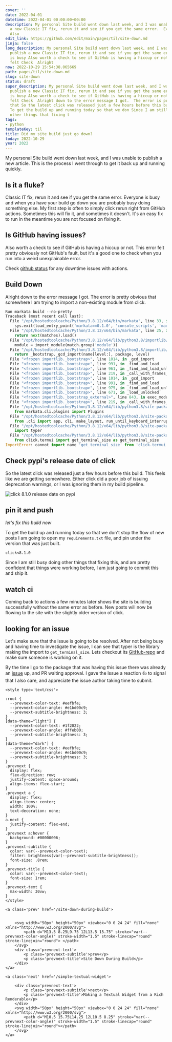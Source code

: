 ```yaml
---
cover: ''
date: 2022-04-01
datetime: 2022-04-01 00:00:00+00:00
description: My personal Site build went down last week, and I was unable to publish
  a new Classic IT fix, rerun it and see if you get the same error.  Everyone is busy
  Also
edit_link: https://github.com/edit/main/pages/til/site-down.md
jinja: false
long_description: My personal Site build went down last week, and I was unable to
  publish a new Classic IT fix, rerun it and see if you get the same error.  Everyone
  is busy Also worth a check to see if GitHub is having a hiccup or not.  This error
  felt Check  Alright
now: 2022-10-29 15:54:38.065669
path: pages/til/site-down.md
slug: site-down
status: draft
super_description: My personal Site build went down last week, and I was unable to
  publish a new Classic IT fix, rerun it and see if you get the same error.  Everyone
  is busy Also worth a check to see if GitHub is having a hiccup or not.  This error
  felt Check  Alright down to the error message I got.  The error is pretty obvious
  that So the latest click was released just a few hours before this build.  This
  To get the build up and running today so that we don Since I am still busy doing
  other things that fixing t
tags:
- python
templateKey: til
title: Did my site build just go down?
today: 2022-10-29
year: 2022
---
```


My personal Site build went down last week, and I was unable to publish a new
article.  This is the process I went through to get it back up and running
quickly.

## Is it a fluke?

Classic IT fix, rerun it and see if you get the same error.  Everyone is busy
and when you have your build go down you are probably busy doing something
else.  My first step is often to simply click rerun right from GitHub actions.
Sometimes this will fix it, and sometimes it doesn't.  It's an easy fix to run
in the meantime you are not focused on fixing it.

## Is GitHub having issues?

Also worth a check to see if GitHub is having a hiccup or not.  This error felt
pretty obviously not GitHub's fault, but it's a good one to check when you run
into a weird unexplainable error.

Check [github status](https://www.githubstatus.com/) for any downtime issues with actions.

## Build Down

Alright down to the error message I got.  The error is pretty obvious that
somewhere I am trying to import a non-existing module from click.

``` python
Run markata build --no-pretty
Traceback (most recent call last):
  File "/opt/hostedtoolcache/Python/3.8.12/x64/bin/markata", line 33, in <module>
    sys.exit(load_entry_point('markata==0.1.0', 'console_scripts', 'markata')())
  File "/opt/hostedtoolcache/Python/3.8.12/x64/bin/markata", line 25, in importlib_load_entry_point
    return next(matches).load()
  File "/opt/hostedtoolcache/Python/3.8.12/x64/lib/python3.8/importlib/metadata.py", line 77, in load
    module = import_module(match.group('module'))
  File "/opt/hostedtoolcache/Python/3.8.12/x64/lib/python3.8/importlib/__init__.py", line 127, in import_module
    return _bootstrap._gcd_import(name[level:], package, level)
  File "<frozen importlib._bootstrap>", line 1014, in _gcd_import
  File "<frozen importlib._bootstrap>", line 991, in _find_and_load
  File "<frozen importlib._bootstrap>", line 961, in _find_and_load_unlocked
  File "<frozen importlib._bootstrap>", line 219, in _call_with_frames_removed
  File "<frozen importlib._bootstrap>", line 1014, in _gcd_import
  File "<frozen importlib._bootstrap>", line 991, in _find_and_load
  File "<frozen importlib._bootstrap>", line 975, in _find_and_load_unlocked
  File "<frozen importlib._bootstrap>", line 671, in _load_unlocked
  File "<frozen importlib._bootstrap_external>", line 843, in exec_module
  File "<frozen importlib._bootstrap>", line 219, in _call_with_frames_removed
  File "/opt/hostedtoolcache/Python/3.8.12/x64/lib/python3.8/site-packages/markata/__init__.py", line 25, in <module>
    from markata.cli.plugins import Plugins
  File "/opt/hostedtoolcache/Python/3.8.12/x64/lib/python3.8/site-packages/markata/cli/__init__.py", line 1, in <module>
    from .cli import app, cli, make_layout, run_until_keyboard_interrupt
  File "/opt/hostedtoolcache/Python/3.8.12/x64/lib/python3.8/site-packages/markata/cli/cli.py", line 3, in <module>
    import typer
  File "/opt/hostedtoolcache/Python/3.8.12/x64/lib/python3.8/site-packages/typer/__init__.py", line 12, in <module>
    from click.termui import get_terminal_size as get_terminal_size
ImportError: cannot import name 'get_terminal_size' from 'click.termui' (/opt/hostedtoolcache/Python/3.8.12/x64/lib/python3.8/site-packages/click/termui.py)
```

## Check pypi's release date of click

So the latest click was released just a few hours before this build.  This
feels like we are getting somewhere.  Either click did a poor job of issuing
deprecation warnings, or I was ignoring them in my build pipeline.

![click 8.1.0 release date on pypi](https://images.waylonwalker.com/click-8-1-0-release-date.png)

## pin it and push
_let's fix this build now_

To get the build up and running today so that we don't stop the flow of new
posts I am going to open my `requirements.txt` file, and pin under the version
that was just built.

``` txt
click<8.1.0
```

Since I am still busy doing other things that fixing this, and am pretty
confident that things were working before, I am just going to commit this and
ship it.

## watch ci

Coming back to actions a few minutes later shows the site is building
successfully without the same error as before.  New posts will now be flowing
to the site with the slightly older version of click.

## looking for an issue

Let's make sure that the issue is going to be resolved. After not being busy
and having time to investigate the issue, I can see that typer is the library
making the import to `get_terminal_size`.  Lets checkout its
[GitHub-repo](https://github.com/tiangolo/typer/) and make sure someone is
working on it.

By the time I go to the package that was having this issue there was already an
[issue](https://github.com/tiangolo/typer/issues/377) up, and PR waiting
approval.  I gave the Issue a reaction 👍 to signal that I also care, and
appreciate the issue author taking time to submit.
<div class='prevnext'>

    <style type='text/css'>

    :root {
      --prevnext-color-text: #eefbfe;
      --prevnext-color-angle: #e1bd00c9;
      --prevnext-subtitle-brightness: 3;
    }
    [data-theme="light"] {
      --prevnext-color-text: #1f2022;
      --prevnext-color-angle: #ffeb00;
      --prevnext-subtitle-brightness: 3;
    }
    [data-theme="dark"] {
      --prevnext-color-text: #eefbfe;
      --prevnext-color-angle: #e1bd00c9;
      --prevnext-subtitle-brightness: 3;
    }
    .prevnext {
      display: flex;
      flex-direction: row;
      justify-content: space-around;
      align-items: flex-start;
    }
    .prevnext a {
      display: flex;
      align-items: center;
      width: 100%;
      text-decoration: none;
    }
    a.next {
      justify-content: flex-end;
    }
    .prevnext a:hover {
      background: #00000006;
    }
    .prevnext-subtitle {
      color: var(--prevnext-color-text);
      filter: brightness(var(--prevnext-subtitle-brightness));
      font-size: .8rem;
    }
    .prevnext-title {
      color: var(--prevnext-color-text);
      font-size: 1rem;
    }
    .prevnext-text {
      max-width: 30vw;
    }
    </style>
    
    <a class='prev' href='/site-down-during-build'>
    

        <svg width="50px" height="50px" viewbox="0 0 24 24" fill="none" xmlns="http://www.w3.org/2000/svg">
            <path d="M13.5 8.25L9.75 12L13.5 15.75" stroke="var(--prevnext-color-angle)" stroke-width="1.5" stroke-linecap="round" stroke-linejoin="round"> </path>
        </svg>
        <div class='prevnext-text'>
            <p class='prevnext-subtitle'>prev</p>
            <p class='prevnext-title'>Site Down During Build</p>
        </div>
    </a>
    
    <a class='next' href='/simple-textual-widget'>
    
        <div class='prevnext-text'>
            <p class='prevnext-subtitle'>next</p>
            <p class='prevnext-title'>Making a Textual Widget from a Rich Renderable</p>
        </div>
        <svg width="50px" height="50px" viewbox="0 0 24 24" fill="none" xmlns="http://www.w3.org/2000/svg">
            <path d="M10.5 15.75L14.25 12L10.5 8.25" stroke="var(--prevnext-color-angle)" stroke-width="1.5" stroke-linecap="round" stroke-linejoin="round"></path>
        </svg>
    </a>
  </div>